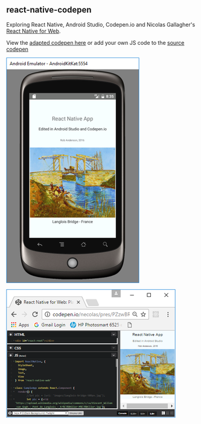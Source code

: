 ## react-native-codepen

Exploring React Native, Android Studio, Codepen.io and Nicolas Gallagher's [React Native for Web](https://github.com/necolas/react-native-web).

View the [adapted codepen here][rob-anderson-codepen] or add your own JS code to the [source codepen][react-native-web-codepen-url]




[react-native-web-codepen-url]: http://codepen.io/necolas/pen/PZzwBR

[rob-anderson-codepen]: http://codepen.io/anderson2/pen/xEmVNj?editors=0010

![alt text][emulator-view]

[emulator-view]: https://github.com/anderson2/react-native-codepen/raw/master/images/android-emulator-view.png "android-image"

![alt text][codepen-view]

[codepen-view]: https://github.com/anderson2/react-native-codepen/raw/master/images/codepen-view.png "codepen image"

